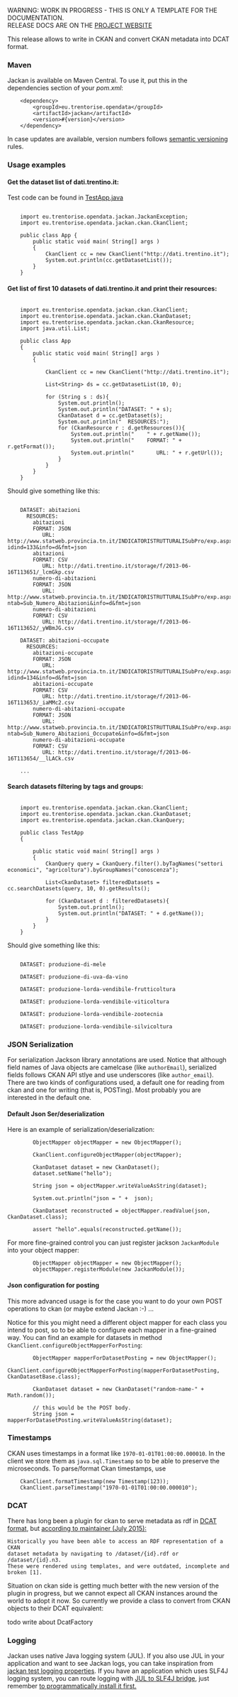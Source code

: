 <p class="josman-to-strip">
WARNING: WORK IN PROGRESS - THIS IS ONLY A TEMPLATE FOR THE DOCUMENTATION. <br/>
RELEASE DOCS ARE ON THE <a href="http://opendatatrentino.github.io/jackan/" target="_blank">PROJECT WEBSITE</a>
</p>

This release allows to write in CKAN and convert CKAN metadata into DCAT format.

### Maven

Jackan is available on Maven Central. To use it, put this in the dependencies section of your _pom.xml_:

```
    <dependency>
        <groupId>eu.trentorise.opendata</groupId>
        <artifactId>jackan</artifactId>
        <version>#{version}</version>            
    </dependency>
```

In case updates are available, version numbers follows <a href="http://semver.org/" target="_blank">semantic versioning</a> rules.

### Usage examples

#### Get the dataset list of dati.trentino.it:

Test code can be found in <a href="../src/test/java/eu/trentorise/opendata/jackan/test/ckan/TestApp.java" target="_blank">TestApp.java</a>

```

    import eu.trentorise.opendata.jackan.JackanException;
    import eu.trentorise.opendata.jackan.ckan.CkanClient;

    public class App {
        public static void main( String[] args )
        {        
            CkanClient cc = new CkanClient("http://dati.trentino.it");        
            System.out.println(cc.getDatasetList());               
        }
    }

```

#### Get list of first 10 datasets of dati.trentino.it and print their resources:

```

    import eu.trentorise.opendata.jackan.ckan.CkanClient;
    import eu.trentorise.opendata.jackan.ckan.CkanDataset;
    import eu.trentorise.opendata.jackan.ckan.CkanResource;
    import java.util.List;

    public class App 
    {
        public static void main( String[] args )
        {

            CkanClient cc = new CkanClient("http://dati.trentino.it");

            List<String> ds = cc.getDatasetList(10, 0);

            for (String s : ds){
                System.out.println();
                System.out.println("DATASET: " + s);
                CkanDataset d = cc.getDataset(s);            
                System.out.println("  RESOURCES:");
                for (CkanResource r : d.getResources()){                
                    System.out.println("    " + r.getName());
                    System.out.println("    FORMAT: " + r.getFormat());
                    System.out.println("       URL: " + r.getUrl());
                }
            }
        }
    }

```

Should give something like this:

```

    DATASET: abitazioni
      RESOURCES:
        abitazioni
        FORMAT: JSON
           URL: http://www.statweb.provincia.tn.it/INDICATORISTRUTTURALISubPro/exp.aspx?idind=133&info=d&fmt=json
        abitazioni
        FORMAT: CSV
           URL: http://dati.trentino.it/storage/f/2013-06-16T113651/_lcmGkp.csv
        numero-di-abitazioni
        FORMAT: JSON
           URL: http://www.statweb.provincia.tn.it/INDICATORISTRUTTURALISubPro/exp.aspx?ntab=Sub_Numero_Abitazioni&info=d&fmt=json
        numero-di-abitazioni
        FORMAT: CSV
           URL: http://dati.trentino.it/storage/f/2013-06-16T113652/_yWBmJG.csv

    DATASET: abitazioni-occupate
      RESOURCES:
        abitazioni-occupate
        FORMAT: JSON
           URL: http://www.statweb.provincia.tn.it/INDICATORISTRUTTURALISubPro/exp.aspx?idind=134&info=d&fmt=json
        abitazioni-occupate
        FORMAT: CSV
           URL: http://dati.trentino.it/storage/f/2013-06-16T113653/_iaMMc2.csv
        numero-di-abitazioni-occupate
        FORMAT: JSON
           URL: http://www.statweb.provincia.tn.it/INDICATORISTRUTTURALISubPro/exp.aspx?ntab=Sub_Numero_Abitazioni_Occupate&info=d&fmt=json
        numero-di-abitazioni-occupate
        FORMAT: CSV
           URL: http://dati.trentino.it/storage/f/2013-06-16T113654/__lLACk.csv

    ...

```

#### Search datasets filtering by tags and groups:


```

    import eu.trentorise.opendata.jackan.ckan.CkanClient;
    import eu.trentorise.opendata.jackan.ckan.CkanDataset;
    import eu.trentorise.opendata.jackan.ckan.CkanQuery;

    public class TestApp 
    {

        public static void main( String[] args )
        {
            CkanQuery query = CkanQuery.filter().byTagNames("settori economici", "agricoltura").byGroupNames("conoscenza");

            List<CkanDataset> filteredDatasets = cc.searchDatasets(query, 10, 0).getResults();

            for (CkanDataset d : filteredDatasets){
                System.out.println();
                System.out.println("DATASET: " + d.getName());           
            } 
        }
    }
```

Should give something like this:

```

    DATASET: produzione-di-mele

    DATASET: produzione-di-uva-da-vino

    DATASET: produzione-lorda-vendibile-frutticoltura

    DATASET: produzione-lorda-vendibile-viticoltura

    DATASET: produzione-lorda-vendibile-zootecnia

    DATASET: produzione-lorda-vendibile-silvicoltura
```

### JSON Serialization



For serialization Jackson library annotations are used. Notice that although field names of Java objects are camelcase (like `authorEmail`), serialized fields follows CKAN API stlye and use underscores (like `author_email`). There are two kinds of configurations used, a default one for reading from ckan and one for writing (that is, POSTing). Most probably you are interested in the default one.

#### Default Json Ser/deserialization

Here is an example of serialization/deserialization:

```
        ObjectMapper objectMapper = new ObjectMapper();
        
        CkanClient.configureObjectMapper(objectMapper);
        
        CkanDataset dataset = new CkanDataset();
        dataset.setName("hello");
        
        String json = objectMapper.writeValueAsString(dataset);

        System.out.println("json = " +  json);

        CkanDataset reconstructed = objectMapper.readValue(json, CkanDataset.class);
        
        assert "hello".equals(reconstructed.getName());
```

For more fine-grained control you can just register jackson `JackanModule` into your object mapper:

```
        ObjectMapper objectMapper = new ObjectMapper();
        objectMapper.registerModule(new JackanModule());
```

#### Json configuration for posting

This more advanced usage is for the case you want to do your own POST operations to ckan (or maybe extend Jackan :-) ...

Notice for this you might need a different object mapper for each class you intend to post, so to be able to configure each mapper in a fine-grained way. You can find an example  for datasets in method `CkanClient.configureObjectMapperForPosting`:

```
        ObjectMapper mapperForDatasetPosting = new ObjectMapper();
        CkanClient.configureObjectMapperForPosting(mapperForDatasetPosting, CkanDatasetBase.class);
                
        CkanDataset dataset = new CkanDataset("random-name-" + Math.random());
        
        // this would be the POST body. 
        String json = mapperForDatasetPosting.writeValueAsString(dataset);
```


### Timestamps

CKAN uses timestamps in a format like `1970-01-01T01:00:00.000010`. In the client we store them as `java.sql.Timestamp` so to be able to preserve the microseconds. To parse/format Ckan timestamps, use 

```
    CkanClient.formatTimestamp(new Timestamp(123));
    CkanClient.parseTimestamp("1970-01-01T01:00:00.000010");
```

### DCAT

There has long been a plugin for ckan to serve metadata as rdf in <a href="http://www.w3.org/TR/vocab-dcat/" target="_blank">DCAT format</a>, but <a href="https://lists.okfn.org/pipermail/ckan-dev/2015-July/009164.html" target="_blank">according to maintainer (July 2015):</a>
```
Historically you have been able to access an RDF representation of a CKAN
dataset metadata by navigating to /dataset/{id}.rdf or /dataset/{id}.n3.
These were rendered using templates, and were outdated, incomplete and
broken [1].
```
Situation on ckan side is getting much better with the new version of the plugin in progress, but we cannot expect all CKAN instances around the world to adopt it now. So currently we provide a class to convert from CKAN objects to their DCAT equivalent:

todo write about DcatFactory

### Logging

Jackan uses native Java logging system (JUL). If you also use JUL in your application and want to see Jackan logs, you can take inspiration from [jackan test logging properties](https://github.com/opendatatrentino/jackan/blob/master/src/test/resources/odt.commons.logging.properties).  If you have an application which uses SLF4J logging system, you can route logging with <a href="http://mvnrepository.com/artifact/org.slf4j/jul-to-slf4j" target="_blank">JUL to SLF4J bridge</a>, just remember <a href="http://stackoverflow.com/questions/9117030/jul-to-slf4j-bridge" target="_blank"> to programmatically install it first. </a>